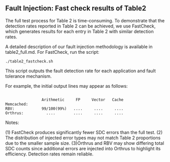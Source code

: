 ## Fault Injection: Fast check results of Table2

The full test process for Table 2 is time-consuming. To demonstrate that the detection rates reported in Table 2 can be achieved, we use FastCheck, which generates results for each entry in Table 2 with similar detection rates.

A detailed description of our fault injection methodology is available in table2_full.md. For FastCheck, run the script:

```
./table2_fastcheck.sh
```

This script outputs the fault detection rate for each application and fault tolerance mechanism.

For example, the initial output lines may appear as follows:

```

                Arithmetic     FP     Vector   Cache    
Memcached:      
RBV:            99/100(99%)   ....     ....     ....
Orthrus:          ....        ....     ....     ....

```

Notes:

(1) FastCheck produces significantly fewer SDC errors than the full test.
(2) The distribution of injected error types may not match Table 2 proportions due to the smaller sample size.
(3)Orthrus and RBV may show differing total SDC counts since additional errors are injected into Orthrus to highlight its efficiency. Detection rates remain reliable.

